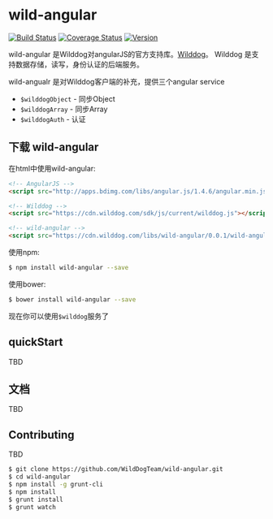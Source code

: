 
# wild-angular

[![Build Status](https://travis-ci.org/WildDogTeam/wild-angular.svg?branch=master)](https://travis-ci.org/WildDogTeam/wild-angular)
[![Coverage Status](https://coveralls.io/repos/WilddogTeam/wild-angualr/badge.svg?branch=master&service=github)](https://coveralls.io/github/wilddogTeam/wild-angular?branch=master)
[![Version](https://badge.fury.io/gh/WildDogTeam%2Fwild-angular.svg)](http://badge.fury.io/gh/WildDogTeam%2Fwild-angular)

wild-angular 是Wilddog对angularJS的官方支持库。[Wilddog](http://www.wilddog.com/?utm_medium=web&utm_source=wild-angular)。
Wilddog 是支持数据存储，读写，身份认证的后端服务。

wild-angualr 是对Wilddog客户端的补充，提供三个angular service
  * `$wilddogObject` - 同步Object
  * `$wilddogArray` - 同步Array
  * `$wilddogAuth` - 认证
## 下载 wild-angular

在html中使用wild-angular:

```html
<!-- AngularJS -->
<script src="http://apps.bdimg.com/libs/angular.js/1.4.6/angular.min.js"></script>

<!-- Wilddog -->
<script src="https://cdn.wilddog.com/sdk/js/current/wilddog.js"></script>

<!-- wild-angular -->
<script src="https://cdn.wilddog.com/libs/wild-angular/0.0.1/wild-angular.min.js"></script>
```
使用npm:

```bash
$ npm install wild-angular --save
```

使用bower:
```bash
$ bower install wild-angular --save
```


现在你可以使用`$wilddog`服务了
## quickStart

TBD

## 文档

TBD



## Contributing

TBD

```bash
$ git clone https://github.com/WildDogTeam/wild-angular.git
$ cd wild-angular            
$ npm install -g grunt-cli  
$ npm install               
$ grunt install             
$ grunt watch              
```


